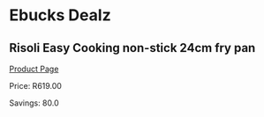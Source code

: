 
# Ebucks Dealz
## Risoli Easy Cooking non-stick 24cm fry pan
[Product Page](https://www.ebucks.com/web/shop/productSelected.do?prodId=1162587803&catId=1157659933)

Price: R619.00

Savings: 80.0


	